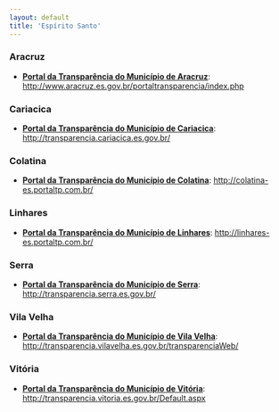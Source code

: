 ```yaml
---
layout: default
title: 'Espírito Santo'
---
```


### Aracruz

- **[Portal da Transparência do Município de Aracruz](http://www.aracruz.es.gov.br/portaltransparencia/index.php)**: http://www.aracruz.es.gov.br/portaltransparencia/index.php

### Cariacica

- **[Portal da Transparência do Município de Cariacica](http://transparencia.cariacica.es.gov.br/)**: http://transparencia.cariacica.es.gov.br/

### Colatina

- **[Portal da Transparência do Município de Colatina](http://colatina-es.portaltp.com.br/)**: http://colatina-es.portaltp.com.br/

### Linhares

- **[Portal da Transparência do Município de Linhares](http://linhares-es.portaltp.com.br/)**: http://linhares-es.portaltp.com.br/

### Serra

- **[Portal da Transparência do Município de Serra](http://transparencia.serra.es.gov.br/)**: http://transparencia.serra.es.gov.br/

### Vila Velha

- **[Portal da Transparência do Município de Vila Velha](http://transparencia.vilavelha.es.gov.br/transparenciaWeb/)**: http://transparencia.vilavelha.es.gov.br/transparenciaWeb/

### Vitória

- **[Portal da Transparência do Município de Vitória](http://transparencia.vitoria.es.gov.br/Default.aspx)**: http://transparencia.vitoria.es.gov.br/Default.aspx
